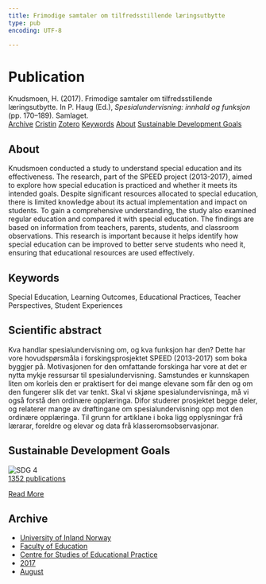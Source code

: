 ```yaml
---
title: Frimodige samtaler om tilfredsstillende læringsutbytte
type: pub
encoding: UTF-8

---
```

<h1>Publication</h1>
<article id="csl-bib-container-7NTN2WKJ" class="csl-bib-container">
  <div class="csl-bib-body"> <div class="csl-entry">Knudsmoen, H. (2017). Frimodige samtaler om tilfredsstillende læringsutbytte. In P. Haug (Ed.), <i>Spesialundervisning: innhald og funksjon</i> (pp. 170–189). Samlaget.</div> </div>
  <div class="csl-bib-buttons">
    <a href="#taxonomy-article-7NTN2WKJ" alt="archive" class="csl-bib-button">Archive</a>
    <a href="https://app.cristin.no/results/show.jsf?id=1483895" alt="Cristin" class="csl-bib-button">Cristin</a>
    <a href="http://zotero.org/groups/5881554/items/7NTN2WKJ" alt="Zotero" class="csl-bib-button">Zotero</a>
    <a href="#keywords-article-7NTN2WKJ" alt="keywords" class="csl-bib-button">Keywords</a>
    <a href="#about-article-7NTN2WKJ" alt="about_pub" class="csl-bib-button">About</a>
    <a href="#sdg-article-7NTN2WKJ" alt="sdg" class="csl-bib-button">Sustainable Development Goals</a>
  </div>
  <div id="csl-bib-meta-container-7NTN2WKJ"></div>
</article>
<div id="csl-bib-meta-7NTN2WKJ" class="csl-bib-meta">
  <article id="about-article-7NTN2WKJ" class="about_pub-article">
    <h1>About</h1>
    Knudsmoen conducted a study to understand special education and its effectiveness. The research, part of the SPEED project (2013-2017), aimed to explore how special education is practiced and whether it meets its intended goals. Despite significant resources allocated to special education, there is limited knowledge about its actual implementation and impact on students. To gain a comprehensive understanding, the study also examined regular education and compared it with special education. The findings are based on information from teachers, parents, students, and classroom observations. This research is important because it helps identify how special education can be improved to better serve students who need it, ensuring that educational resources are used effectively.
  </article>
  <article id="keywords-article-7NTN2WKJ" class="keywords-article">
    <h1>Keywords</h1>
    Special Education, Learning Outcomes, Educational Practices, Teacher Perspectives, Student Experiences
  </article>
  <article id="abstract-article-7NTN2WKJ" class="abstract-article">
    <h1>Scientific abstract</h1>
    Kva handlar spesialundervisning om, og kva funksjon har den? Dette har vore hovudspørsmåla i forskingsprosjektet SPEED (2013-2017) som boka byggjer på. Motivasjonen for den omfattande forskinga har vore at det er nytta mykje ressursar til spesialundervisning. Samstundes er kunnskapen liten om korleis den er praktisert for dei mange elevane som får den og om den fungerer slik det var tenkt. Skal vi skjøne spesialundervisninga, må vi også forstå den ordinære opplæringa. Difor studerer prosjektet begge deler, og relaterer mange av drøftingane om spesialundervisning opp mot den ordinære opplæringa. Til grunn for artiklane i boka ligg opplysningar frå lærarar, foreldre og elevar og data frå klasseromsobservasjonar.
  </article>
  <article id="sdg-article-7NTN2WKJ" class="sdg-article">
    <h1>Sustainable Development Goals</h1>
    <div class="sdg-container"><div id="sdg4" class="sdg">
        <img src="{{< params subfolder >}}images/sdg/sdg04_en.png" class="image" alt="SDG 4">
        <div class="sdg-overlay">
          <a href="/en/archive/?key=?sdg=4#archive" class="sdg-publication-count"><span>1352</span> publications</a>
          <p><a href="https://sdgs.un.org/goals/goal4" class="sdg-read-more">Read More</a></p>
        </div>
      </div></div>
  </article>
  <article id="taxonomy-article-7NTN2WKJ" class="taxonomy-article">
    <h1>Archive</h1>
    <ul>
      <li>
        <a href="/en/archive/?key=3DCRN523">University of Inland Norway</a>
      </li>
      <li>
        <a href="/en/archive/?key=WYNZA47F">Faculty of Education</a>
      </li>
      <li>
        <a href="/en/archive/?key=G3SEU2Z2">Centre for Studies of Educational Practice</a>
      </li>
      <li>
        <a href="/en/archive/?key=3KJKJQ9B">2017</a>
      </li>
      <li>
        <a href="/en/archive/?key=4DV8LIUS">August</a>
      </li>
    </ul>
  </article>
</div>
